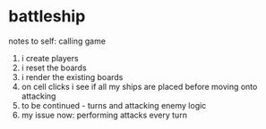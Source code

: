 # battleship

notes to self: 
calling game 

1. i create players
2. i reset the boards
3. i render the existing boards
4. on cell clicks i see if all my ships are placed before moving onto attacking 
5. to be continued - turns and attacking enemy logic
6. my issue now: performing attacks every turn